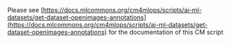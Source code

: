 Please see [https://docs.mlcommons.org/cm4mlops/scripts/ai-ml-datasets/get-dataset-openimages-annotations](https://docs.mlcommons.org/cm4mlops/scripts/ai-ml-datasets/get-dataset-openimages-annotations) for the documentation of this CM script
